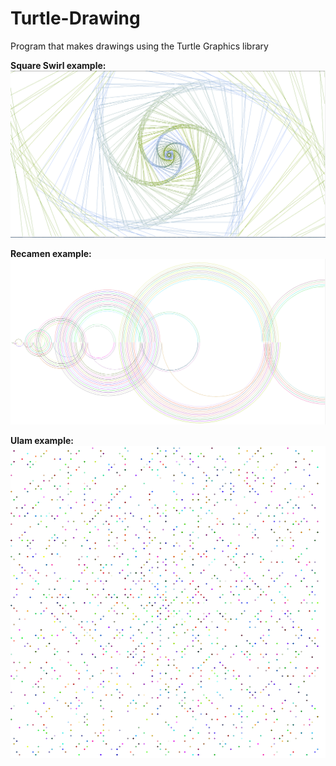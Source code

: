# Turtle-Drawing
Program that makes drawings using the Turtle Graphics library

__Square Swirl example:__
![](Images/SquareSwirlPicture.png)

__Recamen example:__
![](Images/RecamenPicture.png)

__Ulam example:__
![](Images/UlamPicture.png)
